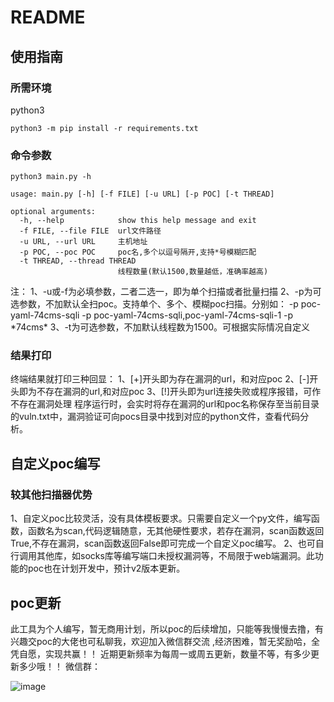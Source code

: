# README
## 使用指南
### 所需环境
python3
```
python3 -m pip install -r requirements.txt
```
### 命令参数
```
python3 main.py -h

usage: main.py [-h] [-f FILE] [-u URL] [-p POC] [-t THREAD]

optional arguments:
  -h, --help            show this help message and exit
  -f FILE, --file FILE  url文件路径
  -u URL, --url URL     主机地址
  -p POC, --poc POC     poc名,多个以逗号隔开,支持*号模糊匹配
  -t THREAD, --thread THREAD
                        线程数量(默认1500,数量越低，准确率越高)
```
注：
1、-u或-f为必填参数，二者二选一，即为单个扫描或者批量扫描
2、-p为可选参数，不加默认全扫poc。支持单个、多个、模糊poc扫描。分别如：
    -p poc-yaml-74cms-sqli
    -p poc-yaml-74cms-sqli,poc-yaml-74cms-sqli-1
    -p \*74cms\*
3、-t为可选参数，不加默认线程数为1500。可根据实际情况自定义
### 结果打印
终端结果就打印三种回显：
1、[+]开头即为存在漏洞的url，和对应poc
2、[-]开头即为不存在漏洞的url,和对应poc
3、[!]开头即为url连接失败或程序报错，可作不存在漏洞处理
程序运行时，会实时将存在漏洞的url和poc名称保存至当前目录的vuln.txt中，漏洞验证可向pocs目录中找到对应的python文件，查看代码分析。
## 自定义poc编写
### 较其他扫描器优势
1、自定义poc比较灵活，没有具体模板要求。只需要自定义一个py文件，编写函数，函数名为scan,代码逻辑随意，无其他硬性要求，若存在漏洞，scan函数返回True,不存在漏洞，scan函数返回False即可完成一个自定义poc编写。
2、也可自行调用其他库，如socks库等编写端口未授权漏洞等，不局限于web端漏洞。此功能的poc也在计划开发中，预计v2版本更新。
## poc更新
此工具为个人编写，暂无商用计划，所以poc的后续增加，只能等我慢慢去撸，有兴趣交poc的大佬也可私聊我，欢迎加入微信群交流 ,经济困难，暂无奖励哈，全凭自愿，实现共赢！！
近期更新频率为每周一或周五更新，数量不等，有多少更新多少哦！！
微信群：


![image](https://user-images.githubusercontent.com/51362701/210038577-05efaa38-e032-417d-97a3-aac768a8a2d1.png)




